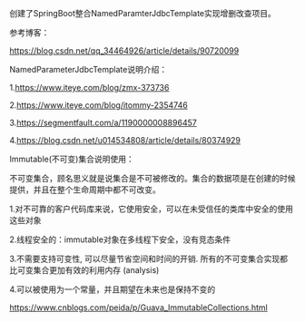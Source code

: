 创建了SpringBoot整合NamedParamterJdbcTemplate实现增删改查项目。

参考博客：

https://blog.csdn.net/qq_34464926/article/details/90720099

NamedParameterJdbcTemplate说明介绍：

1.https://www.iteye.com/blog/zmx-373736

2.https://www.iteye.com/blog/itommy-2354746

3.https://segmentfault.com/a/1190000008896457

4.https://blog.csdn.net/u014534808/article/details/80374929

Immutable(不可变)集合说明使用：

不可变集合，顾名思义就是说集合是不可被修改的。集合的数据项是在创建的时候提供，并且在整个生命周期中都不可改变。

1.对不可靠的客户代码库来说，它使用安全，可以在未受信任的类库中安全的使用这些对象

2.线程安全的：immutable对象在多线程下安全，没有竞态条件

3.不需要支持可变性, 可以尽量节省空间和时间的开销. 所有的不可变集合实现都比可变集合更加有效的利用内存 (analysis)

4.可以被使用为一个常量，并且期望在未来也是保持不变的

https://www.cnblogs.com/peida/p/Guava_ImmutableCollections.html
